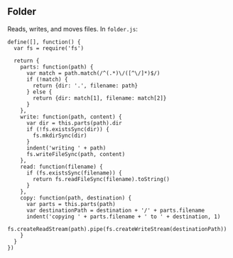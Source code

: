 Folder
------

Reads, writes, and moves files. In `folder.js`:

    define([], function() {
      var fs = require('fs')

      return {
        parts: function(path) {
          var match = path.match(/^(.*)\/([^\/]*)$/)
          if (!match) {
            return {dir: '.', filename: path}
          } else {
            return {dir: match[1], filename: match[2]}
          }
        },
        write: function(path, content) {
          var dir = this.parts(path).dir
          if (!fs.existsSync(dir)) {
            fs.mkdirSync(dir)
          }
          indent('writing ' + path)
          fs.writeFileSync(path, content)
        },
        read: function(filename) {
          if (fs.existsSync(filename)) {
            return fs.readFileSync(filename).toString()
          }
        },
        copy: function(path, destination) {
          var parts = this.parts(path)
          var destinationPath = destination + '/' + parts.filename
          indent('copying ' + parts.filename + ' to ' + destination, 1)
          fs.createReadStream(path).pipe(fs.createWriteStream(destinationPath))
        }
      }  
    })
